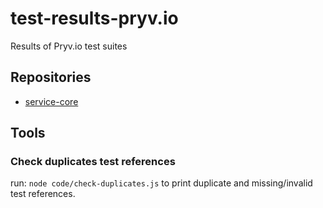 # test-results-pryv.io
Results of Pryv.io test suites

## Repositories

- [service-core](service-core)

## Tools

### Check duplicates test references

run: `node code/check-duplicates.js` to print duplicate and missing/invalid test references.
